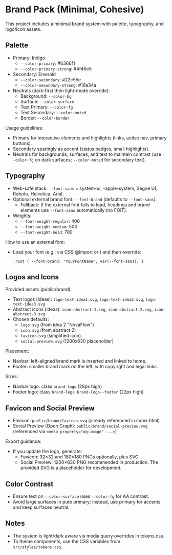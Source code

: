# Brand Pack (Minimal, Cohesive)

This project includes a minimal brand system with palette, typography, and logo/icon assets.

## Palette

- Primary: Indigo
  - `--color-primary`: #6366f1
  - `--color-primary-strong`: #4f46e5
- Secondary: Emerald
  - `--color-secondary`: #22c55e
  - `--color-secondary-strong`: #16a34a
- Neutrals (dark-first then light-mode override):
  - Background: `--color-bg`
  - Surface: `--color-surface`
  - Text Primary: `--color-fg`
  - Text Secondary: `--color-muted`
  - Border: `--color-border`

Usage guidelines:
- Primary for interactive elements and highlights (links, active nav, primary buttons).
- Secondary sparingly as accent (status badges, small highlights).
- Neutrals for backgrounds, surfaces, and text to maintain contrast (use `--color-fg` on dark surfaces; `--color-muted` for secondary text).

## Typography

- Web-safe stack: `--font-sans` = system-ui, -apple-system, Segoe UI, Roboto, Helvetica, Arial.
- Optional external brand font: `--font-brand` (defaults to `--font-sans`).
  - Fallback: If the external font fails to load, headings and brand elements use `--font-sans` automatically (no FOIT).
- Weights:
  - `--font-weight-regular`: 400
  - `--font-weight-medium`: 500
  - `--font-weight-bold`: 700

How to use an external font:
- Load your font (e.g., via CSS @import or <link>) and then override:
  ```
  :root { --font-brand: "YourFontName", var(--font-sans); }
  ```

## Logos and Icons

Provided assets (public/brand):
- Text logos (ideas): `logo-text-idea1.svg`, `logo-text-idea2.svg`, `logo-text-idea3.svg`
- Abstract icons (ideas): `icon-abstract-1.svg`, `icon-abstract-2.svg`, `icon-abstract-3.svg`
- Chosen defaults:
  - `logo.svg` (from idea 2 "NovaFlow")
  - `icon.svg` (from abstract 2)
  - `favicon.svg` (simplified icon)
  - `social-preview.svg` (1200x630 placeholder)

Placement:
- Navbar: left-aligned brand mark is inserted and linked to home.
- Footer: smaller brand mark on the left, with copyright and legal links.

Sizes:
- Navbar logo: class `brand-logo` (28px high)
- Footer logo: class `brand-logo brand-logo--footer` (22px high)

## Favicon and Social Preview

- Favicon: `public/brand/favicon.svg` (already referenced in index.html)
- Social Preview (Open Graph): `public/brand/social-preview.svg` (referenced via `<meta property="og:image" ...>`)

Export guidance:
- If you update the logo, generate:
  - Favicon: 32×32 and 180×180 PNGs optionally, plus SVG.
  - Social Preview: 1200×630 PNG recommended in production. The provided SVG is a placeholder for development.

## Color Contrast

- Ensure text on `--color-surface` uses `--color-fg` for AA contrast.
- Avoid large surfaces in pure primary; instead, use primary for accents and keep surfaces neutral.

## Notes

- The system is light/dark aware via media query overrides in tokens.css.
- To theme components, use the CSS variables from `src/styles/tokens.css`.
